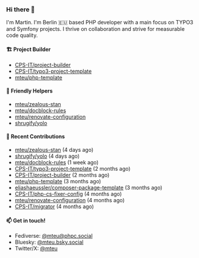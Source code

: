 ### Hi there 👋

I'm Martin. I'm Berlin 🇪🇺 based PHP developer with a main focus on TYPO3 and Symfony projects. I thrive on
collaboration and strive for measurable code quality.

#### 🏗️ Project Builder

- [CPS-IT/project-builder](https://github.com/CPS-IT/project-builder)
- [CPS-IT/typo3-project-template](https://github.com/CPS-IT/typo3-project-template)
- [mteu/php-template](https://github.com/mteu/php-template)

#### 🚜 Friendly Helpers

- [mteu/zealous-stan](https://github.com/mteu/zealous-stan)
- [mteu/docblock-rules](https://github.com/mteu/docblock-rules)
- [mteu/renovate-configuration](https://github.com/mteu/renovate-configuration)
- [shrugify/yolo](https://github.com/shrugify/yolo)

#### 👷 Recent Contributions


- [mteu/zealous-stan](https://github.com/mteu/zealous-stan) (4 days ago)
- [shrugify/yolo](https://github.com/shrugify/yolo) (4 days ago)
- [mteu/docblock-rules](https://github.com/mteu/docblock-rules) (1 week ago)
- [CPS-IT/typo3-project-template](https://github.com/CPS-IT/typo3-project-template) (2 months ago)
- [CPS-IT/project-builder](https://github.com/CPS-IT/project-builder) (2 months ago)
- [mteu/php-template](https://github.com/mteu/php-template) (3 months ago)
- [eliashaeussler/composer-package-template](https://github.com/eliashaeussler/composer-package-template) (3 months ago)
- [CPS-IT/php-cs-fixer-config](https://github.com/CPS-IT/php-cs-fixer-config) (4 months ago)
- [mteu/renovate-configuration](https://github.com/mteu/renovate-configuration) (4 months ago)
- [CPS-IT/migrator](https://github.com/CPS-IT/migrator) (4 months ago)

#### 📫 Get in touch!

- Fediverse: [@mteu@phpc.social](https://phpc.social/@mteu)
- Bluesky: [@mteu.bsky.social](https://bsky.app/profile/mteu.bsky.social)
- Twitter/X: [@mteu](https://x.com/mteu)
